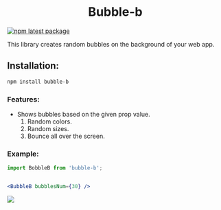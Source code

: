 
<h1 align="center">Bubble-b</h1>

[![npm latest package](https://img.shields.io/npm/v/bubble-b/latest.svg)](https://www.npmjs.com/package/bubble-b)



This library creates random bubbles on the background of your web app.
## Installation:

```sh
npm install bubble-b
```

### Features:

* Shows bubbles based on the given prop value.
   1. Random colors.
   2. Random sizes.
   3. Bounce all over the screen.




### Example:

```jsx
import BobbleB from 'bubble-b';


<BubbleB bubblesNum={30} />

```

<img src="./example/bubblebExample2.gif">
